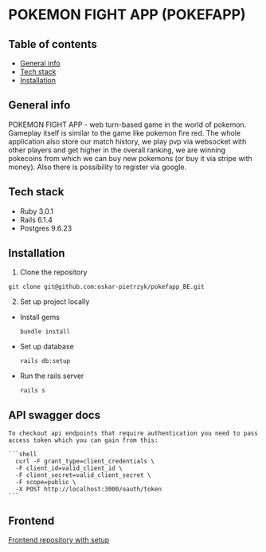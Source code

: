 # POKEMON FIGHT APP (POKEFAPP)

## Table of contents

- [General info](#general-info)
- [Tech stack](#tech-stack)
- [Installation](#installation)

## General info

POKEMON FIGHT APP - web turn-based game in the world of pokemon. Gameplay itself is similar to the game like pokemon fire red. The whole application also store our match history, we play pvp via websocket with other players and get higher in the overall ranking, we are winning pokecoins from which we can buy new pokemons (or buy it via stripe with money). Also there is possibility to register via google.

## Tech stack

- Ruby 3.0.1
- Rails 6.1.4
- Postgres 9.6.23

## Installation

1. Clone the repository
  ```shell
  git clone git@github.com:oskar-pietrzyk/pokefapp_BE.git
  ```

2. Set up project locally
- Install gems
  ```shell
  bundle install
  ```

- Set up database
   ```shell
  rails db:setup
  ```

- Run the rails server
  ```shell
  rails s
  ```

## API swagger docs
    
    To checkout api endpoints that require authentication you need to pass access token which you can gain from this:
     
    ```shell
      curl -F grant_type=client_credentials \
      -F client_id=valid_client_id \
      -F client_secret=valid_client_secret \
      -F scope=public \
      -X POST http://localhost:3000/oauth/token
    ```

## Frontend

[Frontend repository with setup](https://github.com/oskar-pietrzyk/pokefapp_fe)
